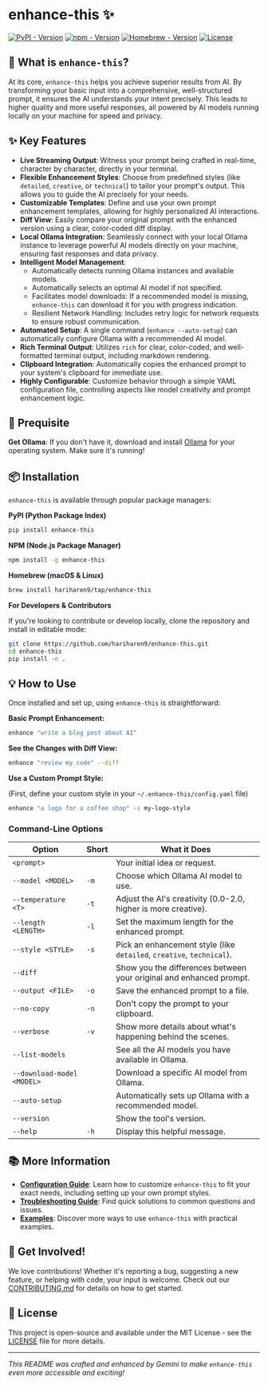 # enhance-this ✨

[![PyPI - Version](https://img.shields.io/pypi/v/enhance-this?style=for-the-badge)](https://pypi.org/project/enhance-this/)
[![npm - Version](https://img.shields.io/npm/v/enhance-this?style=for-the-badge)](https://www.npmjs.com/package/enhance-this)
[![Homebrew - Version](https://img.shields.io/badge/dynamic/json?url=https%3A%2F%2Fformulae.brew.sh%2Fapi%2Fformula%2Fenhance-this.json&query=%24.versions.stable&label=homebrew&style=for-the-badge)](https://formulae.brew.sh/formula/enhance-this)
[![License](https://img.shields.io/github/license/hariharen9/enhance-this?style=for-the-badge)](LICENSE)

<!-- **`enhance-this`** is a powerful and reliable command-line tool designed to elevate your prompts for AI models. It takes your initial ideas, enhances them into rich and specific instructions using local AI models (Ollama), and then instantly copies the refined prompt to your clipboard. It acts as your personal prompt engineering assistant, running directly on your computer. -->

## 🚀 What is `enhance-this`?

At its core, `enhance-this` helps you achieve superior results from AI. By transforming your basic input into a comprehensive, well-structured prompt, it ensures the AI understands your intent precisely. This leads to higher quality and more useful responses, all powered by AI models running locally on your machine for speed and privacy.

## ✨ Key Features

-   **Live Streaming Output**: Witness your prompt being crafted in real-time, character by character, directly in your terminal.
-   **Flexible Enhancement Styles**: Choose from predefined styles (like `detailed`, `creative`, or `technical`) to tailor your prompt's output. This allows you to guide the AI precisely for your needs.
-   **Customizable Templates**: Define and use your own prompt enhancement templates, allowing for highly personalized AI interactions.
-   **Diff View**: Easily compare your original prompt with the enhanced version using a clear, color-coded diff display.
-   **Local Ollama Integration**: Seamlessly connect with your local Ollama instance to leverage powerful AI models directly on your machine, ensuring fast responses and data privacy.
-   **Intelligent Model Management**:
    -   Automatically detects running Ollama instances and available models.
    -   Automatically selects an optimal AI model if not specified.
    -   Facilitates model downloads: If a recommended model is missing, `enhance-this` can download it for you with progress indication.
    -   Resilient Network Handling: Includes retry logic for network requests to ensure robust communication.
-   **Automated Setup**: A single command (`enhance --auto-setup`) can automatically configure Ollama with a recommended AI model.
-   **Rich Terminal Output**: Utilizes `rich` for clear, color-coded, and well-formatted terminal output, including markdown rendering.
-   **Clipboard Integration**: Automatically copies the enhanced prompt to your system's clipboard for immediate use.
-   **Highly Configurable**: Customize behavior through a simple YAML configuration file, controlling aspects like model creativity and prompt enhancement logic.


## 🚀 Prequisite

**Get Ollama**: If you don't have it, download and install [Ollama](https://ollama.com/) for your operating system. Make sure it's running!


## 📦 Installation

`enhance-this` is available through popular package managers:

**PyPI (Python Package Index)**

```bash
pip install enhance-this
```

**NPM (Node.js Package Manager)**

```bash
npm install -g enhance-this
```

**Homebrew (macOS & Linux)**

```bash
brew install hariharen9/tap/enhance-this
```

**For Developers & Contributors**

If you're looking to contribute or develop locally, clone the repository and install in editable mode:

```bash
git clone https://github.com/hariharen9/enhance-this.git
cd enhance-this
pip install -e .
```

## 💡 How to Use

Once installed and set up, using `enhance-this` is straightforward:

**Basic Prompt Enhancement:**

```bash
enhance "write a blog post about AI"
```

**See the Changes with Diff View:**

```bash
enhance "review my code" --diff
```

**Use a Custom Prompt Style:**

(First, define your custom style in your `~/.enhance-this/config.yaml` file)

```bash
enhance "a logo for a coffee shop" -s my-logo-style
```

### Command-Line Options

| Option | Short | What it Does |
|---|---|---|
| `<prompt>` | | Your initial idea or request. |
| `--model <MODEL>` | `-m` | Choose which Ollama AI model to use. |
| `--temperature <T>` | `-t` | Adjust the AI's creativity (0.0-2.0, higher is more creative). |
| `--length <LENGTH>` | `-l` | Set the maximum length for the enhanced prompt. |
| `--style <STYLE>` | `-s` | Pick an enhancement style (like `detailed`, `creative`, `technical`). |
| `--diff` | | Show you the differences between your original and enhanced prompt. |
| `--output <FILE>` | `-o` | Save the enhanced prompt to a file. |
| `--no-copy` | `-n` | Don't copy the prompt to your clipboard. |
| `--verbose` | `-v` | Show more details about what's happening behind the scenes. |
| `--list-models` | | See all the AI models you have available in Ollama. |
| `--download-model <MODEL>`| | Download a specific AI model from Ollama. |
| `--auto-setup` | | Automatically sets up Ollama with a recommended model. |
| `--version` | | Show the tool's version. |
| `--help` | `-h` | Display this helpful message. |

## 📚 More Information

-   **[Configuration Guide](./docs/CONFIGURATION.md)**: Learn how to customize `enhance-this` to fit your exact needs, including setting up your own prompt styles.
-   **[Troubleshooting Guide](./docs/TROUBLESHOOTING.md)**: Find quick solutions to common questions and issues.
-   **[Examples](./examples)**: Discover more ways to use `enhance-this` with practical examples.

## 🤝 Get Involved!

We love contributions! Whether it's reporting a bug, suggesting a new feature, or helping with code, your input is welcome. Check out our [CONTRIBUTING.md](CONTRIBUTING.md) for details on how to get started.

## 📄 License

This project is open-source and available under the MIT License - see the [LICENSE](LICENSE) file for more details.

---
*This README was crafted and enhanced by Gemini to make `enhance-this` even more accessible and exciting!*